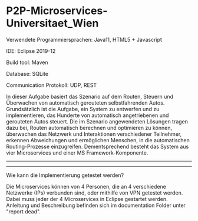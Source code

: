 # P2P-Microservices-Universitaet_Wien



Verwendete Programmiersprachen: Java11, HTML5 + Javascript 

IDE: Eclipse 2019-12 

Build tool: Maven 

Database: SQLite 

Communication Protokoll: UDP, REST


In dieser Aufgabe basiert das Szenario auf dem Routen, Steuern und Überwachen von automatisch gerouteten selbstfahrenden Autos. Grundsätzlich ist die Aufgabe, ein System zu entwerfen und zu implementieren, das Hunderte von automatisch angetriebenen und gerouteten Autos steuert. Die im Szenario angewendeten Lösungen tragen dazu bei, Routen automatisch berechnen und optimieren zu können, überwachen das Netzwerk und Interaktionen verschiedener Teilnehmer, erkennen Abweichungen und ermöglichen Menschen, in die automatischen Routing-Prozesse einzugreifen. Dementsprechend besteht das System aus vier Microservices und einer MS Framework-Komponente.

-----------------------------
-----------------------------

Wie kann die Implementierung getestet werden?

Die Microservices können von 4 Personen, die an 4 verschiedene Netzwerke (IPs) verbunden sind, oder mithilfe von VPN getestet werden. Dabei muss jeder der 4 Microservices in Eclipse gestartet werden. Anleitung und Beschreibung befinden sich im documentation Folder unter "report dead".




